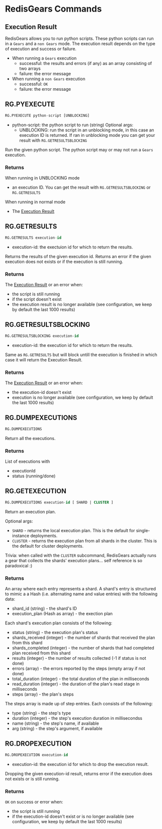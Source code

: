 # RedisGears Commands

## Execution Result
RedisGears allows you to run python scripts.  These python scripts can run in a `Gears` and a `non Gears` mode.  The execution result depends on the type of execution and success or failure.

* When running a `Gears` execution
	- successful: the results and errors (if any) as an array consisting of two arrays
	- failure: the error message
* When running a `non Gears` execution
	- successful: `OK`
	- failure: the error message


## RG.PYEXECUTE
```sql
RG.PYEXECUTE python-script [UNBLOCKING]
```
* python-script: the python script to run (string)
Optional args:
   * UNBLOCKING: run the script in an unblocking mode, in this case an execution ID is returned.  If ran in unblocking mode you can get your result with `RG.GETRESULTSBLOCKING`

Run the given python script. The python script may or may not run a `Gears` execution. 

### Returns
When running in UNBLOCKING mode

* an execution ID.  You can get the result with `RG.GETRESULTSBLOCKING` or `RG.GETRESULTS` 

When running in normal mode

* The [Execution Result](#execution-result)


## RG.GETRESULTS
```sql
RG.GETRESULTS execution-id
```
* execution-id: the exectuion id for which to return the results.

Returns the results of the given execution id. Returns an error if the given execution does not exists or if the execution is still running.

### Returns
The [Execution Result](#execution-result) or an error when:

* the script is still running 
* if the script doesn't exist 
* the execution result is no longer available (see configuration, we keep by default the last 1000 results)


## RG.GETRESULTSBLOCKING
```sql
RG.GETRESULTSBLOCKING execution-id
```
* execution-id: the execution id for which to return the results.

Same as `RG.GETRESULTS` but will block untill the execution is finished in which case it will return the Execution Result.

### Returns
The [Execution Result](#execution-result) or an error when:

* the execution-id doesn't exist
* execution is no longer available (see configuration, we keep by default the last 1000 results)


## RG.DUMPEXECUTIONS
```sql
RG.DUMPEXECUTIONS
```

Return all the executions.

### Returns
List of executions with
* executionId
* status (running/done)

## RG.GETEXECUTION
```sql
RG.DUMPEXECUTIONS execution-id [ SHARD | CLUSTER ]
```

Return an execution plan.

Optional args:
* `SHARD` - returns the local execution plan. This is the default for single-instance deployments.
* `CLUSTER` - returns the execution plan from all shards in the cluster. This is the default for cluster deployments.

Trivia: when called with the `CLUSTER` subcommand, RedisGears actually runs a gear that collects the shards' execution plans... self reference is so paradoxical :)

### Returns
An array where each entry represents a shard. A shard's entry is structured to mimic a a Hash (i.e. alternating name and value entries) with the following data:
* shard_id (string) - the shard's ID
* execution_plan (Hash as array) - the exection plan

Each shard's execution plan consists of the following:
* status (string) - the execution plan's status
* shards_received (integer) - the number of shards that received the plan from this shard
* shards_completed (integer) - the number of shards that had completed plan received from this shard
* results (integer) - the number of results collected (-1 if status is not done)
* errors (array) - the errors reported by the steps (empty array if not done)
* total_duration (integer) - the total duration of the plan in milliseconds 
* read_duration (integer) - the duration of the plan's read stage in milliseconds 
* steps (array) - the plan's steps

The steps array is made up of step entries. Each consists of the following:
* type (string) - the step's type
* duration (integer) - the step's execution duration in millisecondss
* name (string) - the step's name, if available
* arg (string) - the step's argument, if available

## RG.DROPEXECUTION
```sql
RG.DROPEXECUTION execution-id
```
* execution-id: the execution id for which to drop the execution result.

Dropping the given execution-id result, returns error if the execution does not exists or is still running.

### Returns
`OK` on success or error when:

* the script is still running
* if the execution-id doesn't exist or is no longer available (see configuration, we keep by default the last 1000 results)
